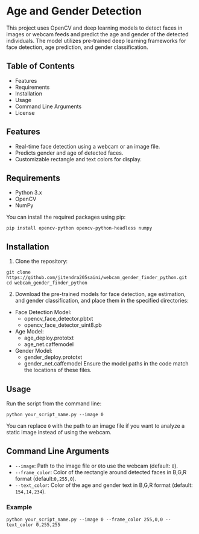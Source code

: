 # Age and Gender Detection #
 

 
This project uses OpenCV and deep learning models to detect faces in images or webcam feeds and predict the age and gender of the detected individuals. The model utilizes pre-trained deep learning frameworks for face detection, age prediction, and gender classification.

## Table of Contents ##
- Features
- Requirements
- Installation
- Usage
- Command Line Arguments
- License
  
## Features ##
- Real-time face detection using a webcam or an image file.
- Predicts gender and age of detected faces.
- Customizable rectangle and text colors for display.
  
## Requirements ##
- Python 3.x
- OpenCV
- NumPy
  
You can install the required packages using pip:

```
pip install opencv-python opencv-python-headless numpy
```

## Installation ##

1. Clone the repository:

```
git clone https://github.com/jitendra205saini/webcam_gender_finder_python.git
cd webcam_gender_finder_python
```
2. Download the pre-trained models for face detection, age estimation, and gender classification, and place them in the specified directories:

- Face Detection Model:
   - opencv_face_detector.pbtxt
   - opencv_face_detector_uint8.pb
- Age Model:
   - age_deploy.prototxt
   - age_net.caffemodel
- Gender Model:
   - gender_deploy.prototxt
   - gender_net.caffemodel
Ensure the model paths in the code match the locations of these files.

## Usage ##
Run the script from the command line:

```
python your_script_name.py --image 0
```
You can replace ``` 0 ``` with the path to an image file if you want to analyze a static image instead of using the webcam.

## Command Line Arguments ##
- ``` --image ```: Path to the image file or ``` 0 ```to use the webcam (default: ``` 0 ```).
- ``` --frame_color ```: Color of the rectangle around detected faces in B,G,R format (default:``` 0,255,0 ```).
- ``` --text_color ```: Color of the age and gender text in B,G,R format (default: ``` 154,14,234 ```).

### Example ###
```
python your_script_name.py --image 0 --frame_color 255,0,0 --text_color 0,255,255
```
